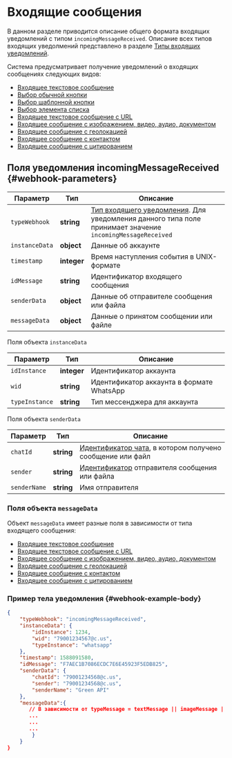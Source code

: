 # Входящие сообщения

В данном разделе приводится описание общего формата входящих уведомлений с типом `incomingMessageReceived`. Описание всех типов входящих уведолмений представлено в разделе [Типы входящих уведомлений](../type-webhook.md).

Система предусматривает получение уведомлений о входящих сообщениях следующих видов:

- [Входящее текстовое сообщение](TextMessage.md)
- [Выбор обычной кнопки](/docs/api/receiving/notifications-format/selected-buttons/ButtonsResponseMessage.md)
- [Выбор шаблонной кнопки](/docs/api/receiving/notifications-format/selected-buttons/TemplateButtonsReplyMessage.md)
- [Выбор элемента списка](/docs/api/receiving/notifications-format/selected-buttons/ListResponseMessage.md)
- [Входящее текстовое сообщение с URL](ExtendedTextMessage.md)
- [Входящее сообщение с изображением, видео, аудио, документом](ImageMessage.md)
- [Входящее сообщение с геолокацией](LocationMessage.md)
- [Входящее сообщение с контактом](ContactMessage.md)
- [Входящее сообщение с цитированием](QuotedMessage.md)

## Поля уведомления incomingMessageReceived {#webhook-parameters}

Параметр | Тип | Описание
----- | ----- | -----
`typeWebhook` | **string** | [Тип входящего уведомления](../type-webhook.md). Для уведомления данного типа поле принимает значение `incomingMessageReceived`
`instanceData` | **object** | Данные об аккаунте
`timestamp` | **integer** | Время наступления события в UNIX-формате
`idMessage` | **string** | Идентификатор входящего сообщения
`senderData` | **object** | Данные об отправителе сообщения или файла
`messageData` | **object** | Данные о принятом сообщении или файле

Поля объекта `instanceData`

Параметр | Тип | Описание
----- | ----- | -----
`idInstance` | **integer** | Идентификатор аккаунта
`wid` | **string** | Идентификатор аккаунта в формате WhatsApp
`typeInstance` | **string** | Тип мессенджера для аккаунта

Поля объекта `senderData`

Параметр | Тип | Описание
----- | ----- | -----
`chatId` | **string** | [Идентификатор чата](../../../chat-id.md), в котором получено сообщение или файл
`sender` | **string** | [Идентификатор](../../../chat-id.md#corr) отправителя сообщения или файла
`senderName` | **string** | Имя отправителя

### Поля объекта `messageData`

Объект `messageData` имеет разные поля в зависимости от типа входящего сообщения:

- [Входящее текстовое сообщение](TextMessage.md)
- [Входящее текстовое сообщение с URL](ExtendedTextMessage.md)
- [Входящее сообщение с изображением, видео, аудио, документом](ImageMessage.md)
- [Входящее сообщение с геолокацией](LocationMessage.md)
- [Входящее сообщение с контактом](ContactMessage.md)
- [Входящее сообщение с цитированием](QuotedMessage.md)

### Пример тела уведомления {#webhook-example-body}

```json
{
    "typeWebhook": "incomingMessageReceived",
    "instanceData": {
        "idInstance": 1234,
        "wid": "79001234567@c.us",
        "typeInstance": "whatsapp"
    },
    "timestamp": 1588091580,
    "idMessage": "F7AEC1B7086ECDC7E6E45923F5EDB825",
    "senderData": {
        "chatId": "79001234568@c.us",
        "sender": "79001234568@c.us",
        "senderName": "Green API"
    },
    "messageData":{
       // В зависимости от typeMessage = textMessage || imageMessage || videoMessage || documentMessage || audioMessage || locationMessage || contactMessage || extendedTextMessage || quotedMessage
       ...
       ...
       ...
        }
    }
}
```